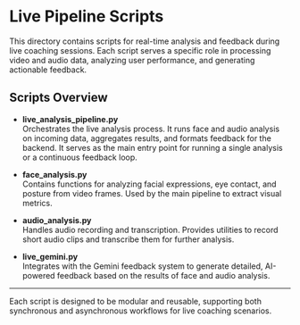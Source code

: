# Live Pipeline Scripts

This directory contains scripts for real-time analysis and feedback during live coaching sessions. Each script serves a specific role in processing video and audio data, analyzing user performance, and generating actionable feedback.

## Scripts Overview

- **live_analysis_pipeline.py**  
    Orchestrates the live analysis process. It runs face and audio analysis on incoming data, aggregates results, and formats feedback for the backend. It serves as the main entry point for running a single analysis or a continuous feedback loop.

- **face_analysis.py**  
    Contains functions for analyzing facial expressions, eye contact, and posture from video frames. Used by the main pipeline to extract visual metrics.

- **audio_analysis.py**  
    Handles audio recording and transcription. Provides utilities to record short audio clips and transcribe them for further analysis.

- **live_gemini.py**  
    Integrates with the Gemini feedback system to generate detailed, AI-powered feedback based on the results of face and audio analysis.

---

Each script is designed to be modular and reusable, supporting both synchronous and asynchronous workflows for live coaching scenarios.
